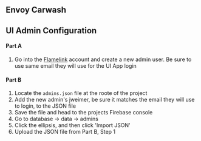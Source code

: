 ## Envoy Carwash

## UI Admin Configuration

#### Part A

1.  Go into the [Flamelink](https://app.flamelink.io/dashboard) account and create a new admin user. Be sure to use same email they will use for the UI App login

#### Part B

1.  Locate the `admins.json` file at the roote of the project
2.  Add the new admin's jweimer, be sure it matches the email they will use to login, to the JSON file
3.  Save the file and head to the projects Firebase console
4.  Go to database -> data -> admins
5.  Click the ellipsis, and then click 'Import JSON'
6.  Upload the JSON file from Part B, Step 1
